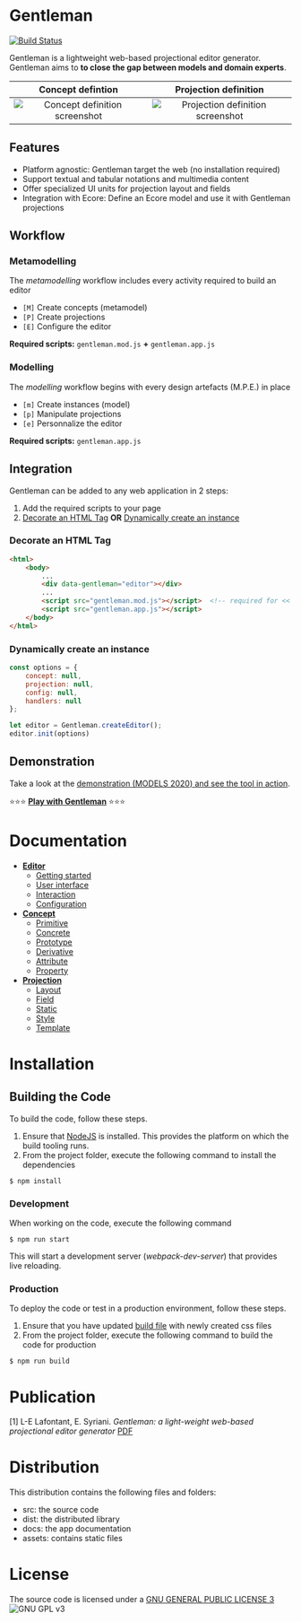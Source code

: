 # **Gentleman**

[![Build Status](https://travis-ci.org/geodes-sms/gentleman.svg?branch=master)](https://travis-ci.org/geodes-sms/gentleman)

Gentleman is a lightweight web-based projectional editor generator.  
Gentleman aims to **to close the gap between models and domain experts**.

| Concept defintion        | Projection definition           |
|:-------------:|:-------------:|
| ![Concept definition screenshot](https://geodes-sms.github.io/gentleman/assets/images/concept-definition.png "Concept definition")  | ![Projection definition screenshot](https://geodes-sms.github.io/gentleman/assets/images/projection-definition.png "projection definition") |

## Features

- Platform agnostic: Gentleman target the web (no installation required)
- Support textual and tabular notations and multimedia content
- Offer specialized UI units for projection layout and fields
- Integration with Ecore: Define an Ecore model and use it with Gentleman projections

## Workflow

### **Metamodelling**

The *metamodelling* workflow includes every activity required to build an editor

- `[M]` Create concepts (metamodel)
- `[P]` Create projections
- `[E]` Configure the editor

**Required scripts:** `gentleman.mod.js` **+** `gentleman.app.js`

### **Modelling**

The *modelling* workflow begins with every design artefacts (M.P.E.) in place

- `[m]` Create instances (model)
- `[p]` Manipulate projections
- `[e]` Personnalize the editor

**Required scripts:** `gentleman.app.js`

## Integration

Gentleman can be added to any web application in 2 steps:

1. Add the required scripts to your page
2. [Decorate an HTML Tag](#decorate-an-html-tag) **OR** [Dynamically create an instance](#dynamically-create-an-instance)

### Decorate an HTML Tag

```html
<html>
    <body>
        ...
        <div data-gentleman="editor"></div>
        ...
        <script src="gentleman.mod.js"></script>  <!-- required for << design workflow >> -->
        <script src="gentleman.app.js"></script>
    </body>
</html>
```

### Dynamically create an instance

```javascript
const options = {
    concept: null,
    projection: null, 
    config: null, 
    handlers: null
};

let editor = Gentleman.createEditor();
editor.init(options)
```

## Demonstration

Take a look at the [demonstration (MODELS 2020) and see the tool in action](https://youtu.be/wJ4hVZjmrv4).

⭐⭐⭐ **[Play with Gentleman](https://geodes-sms.github.io/gentleman/demo/index.html)** ⭐⭐⭐

# Documentation

<!-- You can read the documentation for Gentleman [here](https://geodes-sms.github.io/gentleman/docs). If you would like to help improve this documentation, the source for many of the docs can be found in the doc folder within this repository.  -->

- [**Editor**](docs/editor.md)
  - [Getting started](docs/editor.md#interaction)
  - [User interface](docs/editor.md#user-interface)
  - [Interaction](docs/editor.md#interaction)
  - [Configuration](docs/editor.md#configuration)
- [**Concept**](docs/concept.md)
  - [Primitive](docs/concept.md#primitive)
  - [Concrete](docs/concept.md#concrete)
  - [Prototype](docs/concept.md#prototype)
  - [Derivative](docs/concept.md#derivative)
  - [Attribute](docs/concept.md#attribute)
  - [Property](docs/concept.md#property)
- [**Projection**](docs/projection.md)
  - [Layout](docs/projection.md#layout)
  - [Field](docs/projection.md#field)
  - [Static](docs/projection.md#static)
  - [Style](docs/projection.md#style)
  - [Template](docs/projection.md#template)

# Installation

## Building the Code

To build the code, follow these steps.

1. Ensure that [NodeJS](http://nodejs.org/) is installed. This provides the platform on which the build tooling runs.
2. From the project folder, execute the following command to install the dependencies

```
$ npm install
```

### Development

When working on the code, execute the following command

```
$ npm run start
```

This will start a development server (*webpack-dev-server*) that provides live reloading.

### Production

To deploy the code or test in a production environment, follow these steps.

1. Ensure that you have updated [build file](scripts/build.js) with newly created css files
2. From the project folder, execute the following command to build the code for production

```
$ npm run build
```
  
# Publication

[1] L-E Lafontant, E. Syriani. *Gentleman: a light-weight web-based projectional editor generator* [PDF](https://dl.acm.org/doi/pdf/10.1145/3417990.3421998)

# Distribution

This distribution contains the following files and folders:

- src: the source code
- dist: the distributed library
- docs: the app documentation
- assets: contains static files

# License

The source code is licensed under a [GNU GENERAL PUBLIC LICENSE 3](https://www.gnu.org/copyleft/gpl.html) ![GNU GPL v3](https://img.shields.io/badge/license-GPLv3-blue.svg)
